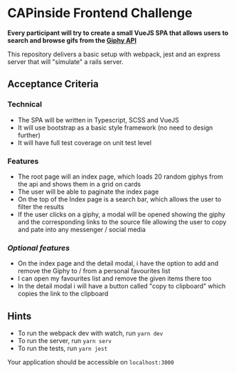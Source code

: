 # CAPinside Frontend Challenge

**Every participant will try to create a small VueJS SPA that allows users to search and browse gifs from the [Giphy API](https://developers.giphy.com/docs/api/#quick-start-guide)**

This repository delivers a basic setup with webpack, jest and an express server that will "simulate" a rails server.
## **Acceptance Criteria**

### **Technical**

* The SPA will be written in Typescript, SCSS and VueJS
* It will use bootstrap as a basic style framework (no need to design further)
* It will have full test coverage on unit test level

### **Features**

* The root page will an index page, which loads 20 random giphys from the api and shows them in a grid on cards
* The user will be able to paginate the index page
* On the top of the Index page is a search bar, which allows the user to filter the results
* If the user clicks on a giphy, a modal will be opened showing the giphy and the corresponding links to the source file allowing the user to copy and pate into any messenger / social media

### _Optional features_

* On the index page and the detail modal, i have the option to add and remove the Giphy to / from a personal favourites list
* I can open my favourites list and remove the given items there too
* In the detail modal i will have a button called "copy to clipboard" which copies the link to the clipboard


## Hints

* To run the webpack dev with watch, run `yarn dev`
* To run the server, run `yarn serv`
* To run the tests, run `yarn jest`

Your application should be accessible on `localhost:3000`
